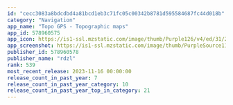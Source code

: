 ```yaml
---
id: "cecc3083a8bdcdbd4a81bcd1eb3c71fc05c00342b8781d595584687fc44d018b"
category: "Navigation"
app_name: "Topo GPS - Topographic maps"
app_id: 578960575
app_icon: https://is1-ssl.mzstatic.com/image/thumb/Purple126/v4/ed/31/26/ed312668-dc56-cfc8-31bb-5fac015ca9de/AppIcon_NL-0-0-1x_U007emarketing-0-7-0-85-220.png/1024x1024bb.png
app_screenshot: https://is1-ssl.mzstatic.com/image/thumb/PurpleSource112/v4/6e/44/b3/6e44b331-dfee-903c-afe6-6b9469afe207/fa09d0d9-fac5-43a1-98a3-6b5b104bf029_00-gps.png/1284x2778bb.png
publisher_id: 578960578
publisher_name: "rdzl"
rank: 539
most_recent_release: 2023-11-16 00:00:00
release_count_in_past_year: 7
release_count_in_past_year_category: 10
release_count_in_past_year_top_in_category: 21
---
```

